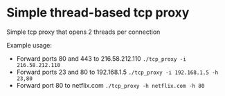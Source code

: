 # Simple thread-based tcp proxy

Simple tcp proxy that opens 2 threads per connection

Example usage:

  * Forward ports 80 and 443 to 216.58.212.110 `./tcp_proxy -i 216.58.212.110`
  * Forward ports 23 and 80 to 192.168.1.5 `./tcp_proxy -i 192.168.1.5 -h 23,80`
  * Forward port 80 to netflix.com `./tcp_proxy -h netflix.com -h 80`
